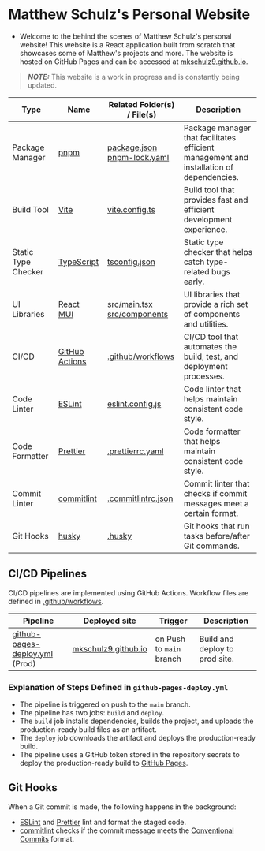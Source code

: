 # Matthew Schulz's Personal Website

- Welcome to the behind the scenes of Matthew Schulz's personal website! This
  website is a React application built from scratch that showcases some of
  Matthew's projects and more. The website is hosted on GitHub Pages and can be
  accessed at [mkschulz9.github.io](https://mkschulz9.github.io).

> **_NOTE:_** This website is a work in progress and is constantly being
> updated.

| Type                | Name                                                               | Related Folder(s) / File(s)                                        | Description                                                                             |
| ------------------- | ------------------------------------------------------------------ | ------------------------------------------------------------------ | --------------------------------------------------------------------------------------- |
| Package Manager     | [pnpm](https://pnpm.io/)                                           | [package.json](package.json) <br> [pnpm-lock.yaml](pnpm-lock.yaml) | Package manager that facilitates efficient management and installation of dependencies. |
| Build Tool          | [Vite](https://vitejs.dev/)                                        | [vite.config.ts](vite.config.ts)                                   | Build tool that provides fast and efficient development experience.                     |
| Static Type Checker | [TypeScript](https://www.typescriptlang.org/)                      | [tsconfig.json](tsconfig.json)                                     | Static type checker that helps catch type-related bugs early.                           |
| UI Libraries        | [React](https://reactjs.org/) <br> [MUI](https://mui.com/)         | [src/main.tsx](src/main.tsx) <br> [src/components](src/components) | UI libraries that provide a rich set of components and utilities.                       |
| CI/CD               | [GitHub Actions](https://github.com/features/actions)              | [.github/workflows](.github/workflows)                             | CI/CD tool that automates the build, test, and deployment processes.                    |
| Code Linter         | [ESLint](https://eslint.org/)                                      | [eslint.config.js](eslint.config.js)                               | Code linter that helps maintain consistent code style.                                  |
| Code Formatter      | [Prettier](https://prettier.io/)                                   | [.prettierrc.yaml](.prettierrc.yaml)                               | Code formatter that helps maintain consistent code style.                               |
| Commit Linter       | [commitlint](https://github.com/conventional-changelog/commitlint) | [.commitlintrc.json](.commitlintrc.json)                           | Commit linter that checks if commit messages meet a certain format.                     |
| Git Hooks           | [husky](https://typicode.github.io/husky/#/)                       | [.husky](.husky)                                                   | Git hooks that run tasks before/after Git commands.                                     |

## CI/CD Pipelines

CI/CD pipelines are implemented using GitHub Actions. Workflow files are defined
in [.github/workflows](.github/workflows).

| Pipeline                                                                    | Deployed site                                      | Trigger                  | Description                    |
| --------------------------------------------------------------------------- | -------------------------------------------------- | ------------------------ | ------------------------------ |
| [github-pages-deploy.yml](.github/workflows/github-pages-deploy.yml) (Prod) | [mkschulz9.github.io](https://mkschulz9.github.io) | on Push to `main` branch | Build and deploy to prod site. |

### Explanation of Steps Defined in `github-pages-deploy.yml`

- The pipeline is triggered on push to the `main` branch.
- The pipeline has two jobs: `build` and `deploy`.
- The `build` job installs dependencies, builds the project, and uploads the
  production-ready build files as an artifact.
- The `deploy` job downloads the artifact and deploys the production-ready
  build.
- The pipeline uses a GitHub token stored in the repository secrets to deploy
  the production-ready build to [GitHub Pages](https://pages.github.com/).

## Git Hooks

When a Git commit is made, the following happens in the background:

- [ESLint](https://eslint.org/) and [Prettier](https://prettier.io/) lint and
  format the staged code.
- [commitlint](https://github.com/conventional-changelog/commitlint) checks if
  the commit message meets the
  [Conventional Commits](https://www.conventionalcommits.org/en/v1.0.0/) format.
